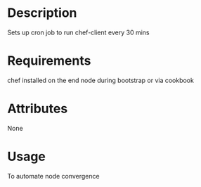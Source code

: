 Description
===========
Sets up cron job to run chef-client every 30 mins

Requirements
============
chef installed on the end node during bootstrap or via cookbook

Attributes
==========
None

Usage
=====
To automate node convergence
